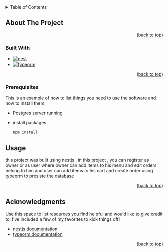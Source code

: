 <!-- TABLE OF CONTENTS -->
<details>
  <summary>Table of Contents</summary>
  <ol>
    <li>
      <a href="#about-the-project">About The Project</a>
      <ul>
        <li><a href="#built-with">Built With</a></li>
      </ul>
    </li>
    <li>
      <a href="#getting-started">Getting Started</a>
      <ul>
        <li><a href="#prerequisites">Prerequisites</a></li>
        <li><a href="#installation">Installation</a></li>
      </ul>
    </li>
    <li><a href="#usage">Usage</a></li>
    <li><a href="#acknowledgments">Acknowledgments</a></li>
  </ol>
</details>

## About The Project

<p align="right">(<a href="#readme-top">back to top</a>)</p>

### Built With

- [![nest][nest.js]][nest-url]
- [![typeorm][typeorm.js]][typeorm-url]

<p align="right">(<a href="#readme-top">back to top</a>)</p>

<!-- GETTING STARTED -->

### Prerequisites

This is an example of how to list things you need to use the software and how to install them.

- Postgres server running

- install packages
  ```sh
  npm install
  ```

## Usage

this project was built using nestjs , in this project , you can register as owner or as user where owner can add items to his menu and edit orders belong to him and user can add items to his cart and create order using typeorm to presiste the database

<p align="right">(<a href="#readme-top">back to top</a>)</p>

## Acknowledgments

Use this space to list resources you find helpful and would like to give credit to. I've included a few of my favorites to kick things off!

- [nestjs documentation](https://docs.nestjs.com/)
- [typeorm documentation](https://typeorm.io/)

<p align="right">(<a href="#readme-top">back to top</a>)</p>

<!-- MARKDOWN LINKS & IMAGES -->
<!-- https://www.markdownguide.org/basic-syntax/#reference-style-links -->

[nest.js]: https://img.shields.io/badge/nest.js-000000?style=for-the-badge&logo=nestjs&logoColor=white
[nest-url]: https://docs.nestjs.com
[typeorm.js]: https://img.shields.io/badge/Typeorm-20232A?style=for-the-badge&logo=postgresql&logoColor=61DAFB
[typeorm-url]: https://typeorm.io
